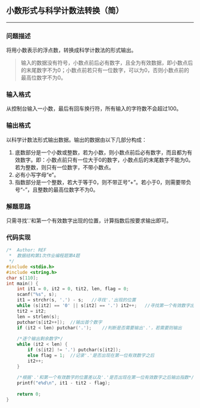 ## 小数形式与科学计数法转换（简）

------

### 问题描述

将用小数表示的浮点数，转换成科学计数法的形式输出。

> 输入的数据没有符号，小数点前后必有数字，且全为有效数据，即小数点后的末尾数字不为0；小数点前若只有一位数字，可以为0，否则小数点前的最高位数字不为0。

### 输入格式

从控制台输入一小数，最后有回车换行符，所有输入的字符数不会超过100。

### 输出格式

以科学计数法形式输出数据。输出的数据由以下几部分构成：

1. 底数部分是一个小数或整数，若为小数，则小数点前后必有数字，而且都为有效数字。即：小数点前只有一位大于0的数字，小数点后的末尾数字不能为0。若为整数，则只有一位数字，不带小数点。
2. 必有小写字母“e”。
3. 指数部分是一个整数，若大于等于0，则不带正号“+”。若小于0，则需要带负号“-”，且整数的最高位数字不为0。

### 解题思路

只需寻找'.'和第一个有效数字出现的位置，计算指数后按要求输出即可。

### 代码实现

```c
/*	Author: REF
 *	数据结构第1次作业编程题第4题
 */
#include <stdio.h>
#include <string.h>
char s[110];
int main() {
	int it1 = 0, it2 = 0, tit2, len, flag = 0;
	scanf("%s", s);
	it1 = strchr(s, '.') - s;	//寻找'.'出现的位置
	while (s[it2] == '0' || s[it2] == '.') it2++;	//寻找第一个有效数字出现的位置
	tit2 = it2;
	len = strlen(s);
	putchar(s[it2++]);	//输出首个数字
	if (it2 < len) putchar('.');	//判断是否需要输出'.'，若需要则输出
    
    /*逐个输出剩余数字*/
	while (it2 < len) {
		if (s[it2] != '.') putchar(s[it2]);
		else flag = 1;	//记录'.'是否出现在第一位有效数字之后
		it2++;
	}
    
    /*根据'.'和第一个有效数字的位置差以及'.'是否出现在第一位有效数字之后输出指数*/
	printf("e%d\n", it1 - tit2 - flag);
    
	return 0;
}
```

